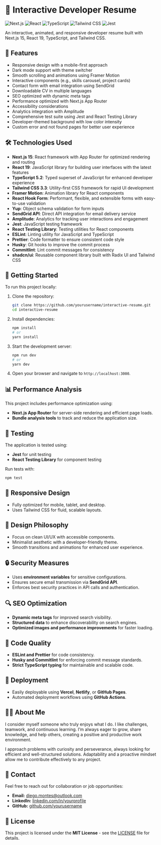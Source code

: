 # 🚀 Interactive Developer Resume

![Next.js](https://img.shields.io/badge/Next.js-15.0.0-000000?style=for-the-badge&logo=next.js&logoColor=white)
![React](https://img.shields.io/badge/React-19.0.0-61DAFB?style=for-the-badge&logo=react&logoColor=black)
![TypeScript](https://img.shields.io/badge/TypeScript-5.2.2-3178C6?style=for-the-badge&logo=typescript&logoColor=white)
![Tailwind CSS](https://img.shields.io/badge/Tailwind_CSS-3.3.5-38B2AC?style=for-the-badge&logo=tailwind-css&logoColor=white)
![Jest](https://img.shields.io/badge/Jest-29.7.0-C21325?style=for-the-badge&logo=jest&logoColor=white)

An interactive, animated, and responsive developer resume built with Next.js 15, React 19, TypeScript, and Tailwind CSS.

## 🌟 Features

- Responsive design with a mobile-first approach
- Dark mode support with theme switcher
- Smooth scrolling and animations using Framer Motion
- Interactive components (e.g., skills carousel, project cards)
- Contact form with email integration using SendGrid
- Downloadable CV in multiple languages
- SEO optimized with dynamic meta tags
- Performance optimized with Next.js App Router
- Accessibility considerations
- Analytics integration with Amplitude
- Comprehensive test suite using Jest and React Testing Library
- Developer-themed background with low color intensity
- Custom error and not found pages for better user experience

## 🛠️ Technologies Used

- **Next.js 15**: React framework with App Router for optimized rendering and routing
- **React 19**: JavaScript library for building user interfaces with the latest features
- **TypeScript 5.2**: Typed superset of JavaScript for enhanced developer experience
- **Tailwind CSS 3.3**: Utility-first CSS framework for rapid UI development
- **Framer Motion**: Animation library for React components
- **React Hook Form**: Performant, flexible, and extensible forms with easy-to-use validation
- **Yup**: Object schema validation for form inputs
- **SendGrid API**: Direct API integration for email delivery service
- **Amplitude**: Analytics for tracking user interactions and engagement
- **Jest**: JavaScript testing framework
- **React Testing Library**: Testing utilities for React components
- **ESLint**: Linting utility for JavaScript and TypeScript
- **Prettier**: Code formatter to ensure consistent code style
- **Husky**: Git hooks to improve the commit process
- **Commitlint**: Lint commit messages for consistency
- **shadcn/ui**: Reusable component library built with Radix UI and Tailwind CSS

## 🚀 Getting Started

To run this project locally:

1. Clone the repository:

   ```sh
   git clone https://github.com/yourusername/interactive-resume.git
   cd interactive-resume
   ```

2. Install dependencies:

   ```sh
   npm install
   # or
   yarn install
   ```

3. Start the development server:

   ```sh
   npm run dev
   # or
   yarn dev
   ```

4. Open your browser and navigate to `http://localhost:3000`.

## 📊 Performance Analysis

This project includes performance optimization using:

- **Next.js App Router** for server-side rendering and efficient page loads.
- **Bundle analysis tools** to track and reduce the application size.

## 🧪 Testing

The application is tested using:

- **Jest** for unit testing
- **React Testing Library** for component testing

Run tests with:

```sh
npm test
```

## 📱 Responsive Design

- Fully optimized for mobile, tablet, and desktop.
- Uses Tailwind CSS for fluid, scalable layouts.

## 🎨 Design Philosophy

- Focus on clean UI/UX with accessible components.
- Minimalist aesthetic with a developer-friendly theme.
- Smooth transitions and animations for enhanced user experience.

## 🔒 Security Measures

- Uses **environment variables** for sensitive configurations.
- Ensures secure email transmission via **SendGrid API**.
- Enforces best security practices in API calls and authentication.

## 🔍 SEO Optimization

- **Dynamic meta tags** for improved search visibility.
- **Structured data** to enhance discoverability on search engines.
- **Optimized images and performance improvements** for faster loading.

## 📝 Code Quality

- **ESLint and Prettier** for code consistency.
- **Husky and Commitlint** for enforcing commit message standards.
- **Strict TypeScript typing** for maintainable and scalable code.

## 🚀 Deployment

- Easily deployable using **Vercel**, **Netlify**, or **GitHub Pages**.
- Automated deployment workflows using **GitHub Actions**.

## 👨‍💻 About Me

I consider myself someone who truly enjoys what I do. I like challenges, teamwork, and continuous learning. I’m always eager to grow, share knowledge, and help others, creating a positive and productive work environment.

I approach problems with curiosity and perseverance, always looking for efficient and well-structured solutions. Adaptability and a proactive mindset allow me to contribute effectively to any project.

## 📩 Contact

Feel free to reach out for collaboration or job opportunities:

- **Email:** <diego.montes@outlook.com>
- **LinkedIn:** [linkedin.com/in/yourprofile](https://linkedin.com/in/yourprofile)
- **GitHub:** [github.com/yourusername](https://github.com/yourusername)

## 📄 License

This project is licensed under the **MIT License** - see the [LICENSE](LICENSE) file for details.
